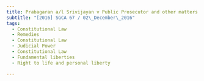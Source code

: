 ```yaml
---
title: Prabagaran a/l Srivijayan v Public Prosecutor and other matters 
subtitle: "[2016] SGCA 67 / 02\_December\_2016"
tags:
  - Constitutional Law
  - Remedies
  - Constitutional Law
  - Judicial Power
  - Constitutional Law
  - Fundamental liberties
  - Right to life and personal liberty

---
```



